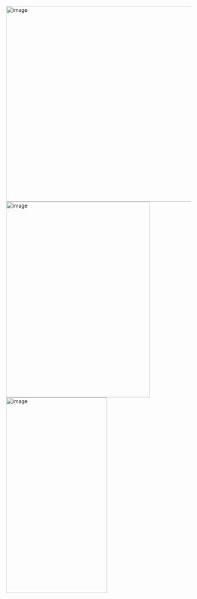 <img width="872" height="532" alt="image" src="https://github.com/user-attachments/assets/fe20b66f-f840-4a12-b13e-abecad33ea26" />

<img width="392" height="532" alt="image" src="https://github.com/user-attachments/assets/c962fa98-c2a3-4b27-9120-b6e4340bb53e" />

<img width="275" height="532" alt="image" src="https://github.com/user-attachments/assets/6ba9576b-6760-498a-9bde-fdc42c15161b" />




